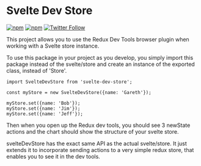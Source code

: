 # Svelte Dev Store
[![npm](https://img.shields.io/npm/v/svelte-dev-store.svg)]()
[![npm](https://img.shields.io/npm/dm/svelte-dev-store.svg)]()
[![Twitter Follow](https://img.shields.io/twitter/follow/garethoates.svg?style=social&label=Follow)](https://www.twitter.com/garethoates)

This project allows you to use the Redux Dev Tools browser plugin when working with a Svelte store instance.

To use this package in your project as you develop, you simply import this package instead
of the svelte/store and create an instance of the exported class, instead of 'Store'.

```
import SvelteDevStore from 'svelte-dev-store';

const myStore = new SvelteDevStore({name: 'Gareth'});

myStore.set({name: 'Bob'});
myStore.set({name: 'Jim'});
myStore.set({name: 'Jeff'});
```

Then when you open up the Redux dev tools, you should see 3 newState actions
and the chart should show the structure of your svelte store.

svelteDevStore has the exact same API as the actual svelte/store.  It just extends it to incorporate
sending actions to a very simple redux store, that enables you to see it in the dev tools.
